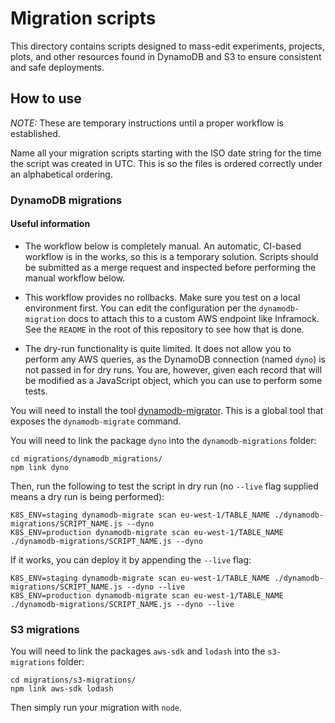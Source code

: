 Migration scripts
=================

This directory contains scripts designed to mass-edit experiments, projects, plots,
and other resources found in DynamoDB and S3 to ensure consistent and safe deployments.

How to use
----------

*NOTE:* These are temporary instructions until a proper workflow is established.

Name all your migration scripts starting with the ISO date string for the time
the script was created in UTC. This is so the files is ordered correctly under an
alphabetical ordering.

### DynamoDB migrations
#### Useful information

* The workflow below is completely manual. An automatic, CI-based workflow is in the works, so this is a temporary
  solution. Scripts should be submitted as a merge request and inspected before performing the manual workflow below.

* This workflow provides no rollbacks. Make sure you test on a local environment first. You can edit the configuration
  per the `dynamodb-migration` docs to attach this to a custom AWS endpoint like Inframock. See the `README` in the root
  of this repository to see how that is done.

* The dry-run functionality is quite limited. It does not allow you to perform any AWS queries, as the DynamoDB connection
  (named `dyno`) is not passed in for dry runs. You are, however, given each record that will be modified as a JavaScript
  object, which you can use to perform some tests.


You will need to install the tool [dynamodb-migrator](https://github.com/mapbox/dynamodb-migrator).
This is a global tool that exposes the `dynamodb-migrate` command.

You will need to link the package `dyno` into the `dynamodb-migrations` folder:

    cd migrations/dynamodb_migrations/
    npm link dyno

Then, run the following to test the script in dry run (no `--live` flag supplied means a dry run is being performed):

    K8S_ENV=staging dynamodb-migrate scan eu-west-1/TABLE_NAME ./dynamodb-migrations/SCRIPT_NAME.js --dyno
    K8S_ENV=production dynamodb-migrate scan eu-west-1/TABLE_NAME ./dynamodb-migrations/SCRIPT_NAME.js --dyno

If it works, you can deploy it by appending the `--live` flag:

    K8S_ENV=staging dynamodb-migrate scan eu-west-1/TABLE_NAME ./dynamodb-migrations/SCRIPT_NAME.js --dyno --live
    K8S_ENV=production dynamodb-migrate scan eu-west-1/TABLE_NAME ./dynamodb-migrations/SCRIPT_NAME.js --dyno --live


### S3 migrations

You will need to link the packages `aws-sdk` and `lodash` into the `s3-migrations` folder:

    cd migrations/s3-migrations/
    npm link aws-sdk lodash

Then simply run your migration with `node`.
